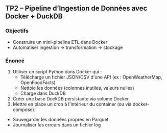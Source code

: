 ## TP2 – Pipeline d’Ingestion de Données avec Docker + DuckDB

### Objectifs

- Construire un mini-pipeline ETL dans Docker
- Automatiser ingestion -> transformation -> stockage

### Énoncé

1. Utiliser un script Python dans Docker qui :
   - Télécharge un fichier JSON/CSV d'une API (ex : OpenWeatherMap, OpenFoodFacts)
   - Nettoie les données (colonnes inutiles, valeurs nulles)
   - Charge dans DuckDB
2. Créer une base DuckDB persistante via volume Docker.
3. Mettre en place un cron à l'intérieur du container (ou via docker-compose).

- Sauvegarder les données propres en Parquet
- Journaliser les erreurs dans un fichier log
